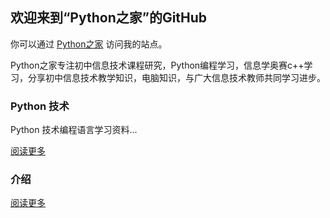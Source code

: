 ## 欢迎来到“Python之家”的GitHub

你可以通过 [Python之家](https://www.pythonhome.cn/) 访问我的站点。

Python之家专注初中信息技术课程研究，Python编程学习，信息学奥赛c++学习，分享初中信息技术教学知识，电脑知识，与广大信息技术教师共同学习进步。

### Python 技术

Python 技术编程语言学习资料...

[阅读更多](https://www.pythonhome.cn/) 

### 介绍

[阅读更多](./about.html) 
